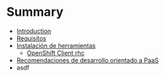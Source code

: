 # Summary

* [Introduction](README.md)
* [Requisitos](es/requisitos.md)
* [Instalación de herramientas](es/instalacion_de_herramientas.md)
  * [OpenShift Client rhc]()
* [Recomendaciones de desarrollo orientado a PaaS](es/recomendaciones.md)
* asdf

